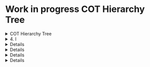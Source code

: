 # Work in progress COT Hierarchy Tree

<details>
<summary> COT Hierarchy Tree</summary>
    
### Heading  

<details>
  <summary>1. a   </summary>  
    1. .*
        1. 9        
            1. 1            
                1. 1
   </details>
    <details>
   <summary> 2. A<summary>
        1. C
            1. F
                1. q
            2. H
            3. L
        2. M
            1. F
                1. A
                2. B
                3. C
                    1. H
                    2. L
                    3. M
                4. D
                5. F
                    1. I
                6. g
                7. H
                8. J
                9. K
                    1. B
                    2. D
                10. L
                11. M
                12. O
                13. P
                    1. M
                    2. N
                14. Q
                    1. A
                    2. B
                    3. C
                    4. D
                    5. F
                    6. H
                    7. I
                    8. J
                    9. K
                    10. L
                    11. M
                    12. N
                    13. O
                    14. P
                    15. R
                        1. W
                        2. X
                        3. Z
                    16. S
                    17. T
                    18. U
                    19. Y
                15. R
                    1. W
                    2. X
                    3. Z
                16. S
                17. T
                18. U
                    1. H
                    2. L
                    3. M
                19. Y
            2. H
                1. A
                2. C
                    1. H
                    2. L
                    3. M
                3. D
                4. H
                5. I
                6. J
                7. K
                8. M
                9. O
                10. Q
                11. R
                12. S
                13. T
                14. U
                    1. H
                    2. L
                    3. M
            3. L
        3. W
            1. B
            2. D
            3. M
                1. A
                    1. A
                    2. P
                    3. S
                2. B
                3. C
                    1. M
                4. L
                5. S
                    1. A
                        1. f
                        2. i
                        3. m
                    2. B
                    3. S
                    4. U
                6. U
    3. F
        1. A
            1. F
                1. A
                2. K
                3. U
                    1. H
                    2. L
                    3. M
            2. H
                1. A
                2. H
                3. U
                    1. H
                    2. L
                    3. M
            3. V
        2. B
        3. G
            1. C
            2. P
                1. A
            3. R
            4. S
        4. N
            1. B
            2. N
            3. S
            4. U
    4. G
        1. E
            1. S
                1. E
                2. R
            2. V
                1. A
                    1. A
                        1. R
                    2. C
                    3. I
                    4. L
                    5. S
                    6. T
                        1. H
                            1. R
                        2. L
                            1. R
                        3. M
                            1. R
                2. C
                    1. A
                        1. H
                        2. L
                        3. M
                    2. F
                        1. H
                        2. L
                        3. M
                    3. J
                        1. H
                        2. L
                        3. M
                    4. M
                        1. H
                        2. L
                        3. M
                    5. O
                        1. H
                        2. L
                        3. M
                    6. T
                        1. H
                        2. L
                        3. M
                    7. U
                        1. H
                        2. L
                        3. M
                3. E
                    1. A
                        1. A
                        2. T
                    2. B
                    3. C
                    4. D
                        1. A
                    5. E
                    6. F
                    7. H
                    8. M
                        1. L
                        2. V
                    9. R
                    10. S
                4. m
                5. M
                6. S
                    1. C
                    2. P
                    3. R
                    4. T
                    5. W
                7. T
                8. U
                    1. A
                        1. A
                    2. B
                    3. L
                    4. R
                        1. l
                        2. m
                        3. s
                    5. S
                        1. H
                        2. L
                        3. M
                    6. T
                        1. H
                        2. L
                    7. X
            3. W
                1. A
                    1. H
                    2. L
                    3. M
                2. D
                    1. H
                        1. S
                    2. L
                        1. S
                    3. M
                        1. S
                3. G
                    1. H
                    2. L
                    3. M
                    4. R
                4. H
                    1. H
                        1. S
                    2. L
                        1. S
                    3. M
                        1. S
                5. M
                    1. A
                        1. I
                            1. E
                            2. R
                        2. L
                            1. E
                            2. R
                        3. S
                            1. E
                            2. R
                        4. T
                            1. E
                            2. R
                    2. S
                        1. I
                        2. L
                        3. S
                    3. T
                        1. H
                        2. L
                        3. M
                6. O
                    1. H
                    2. L
                    3. M
                7. R
                    1. H
                    2. L
                    3. R
                8. S
                    1. H
                    2. L
                    3. M
                9. T
                    1. H
                    2. L
                    3. M
                10. X
                    1. H
                    2. L
                    3. M
                11. Z
                    1. H
                    2. L
                    3. M
            4. X
                1. F
                2. L
                3. M
                    1. C
                    2. L
                4. N
        2. I
            1. B
                1. A
                2. N
            2. c
                1. b
                2. bar
                3. can
                    1. l
                4. frm
                5. l
                6. mon
                7. o
                8. rah
                9. rel
                10. res
                11. ret
                12. sch
                13. vip
                14. whs
            3. E
                1. h
                2. l
                3. o
            4. G
            5. i
                1. e
                    1. EOC
                    2. ic
                    3. icc
                    4. icp
                    5. wr
                2. f
                    1. fd
                3. h
                    1. md
                4. l
                    1. cp
                    2. hp
                    3. lp
                    4. ntz
                    5. sd
                    6. SP
                5. m
                6. o
                    1. AD
                        1. ems
                        2. f
                        3. hwy
                        4. mda
                        5. pl
                        6. ps
                        7. tow
                        8. ts
                    2. bcc
                    3. dmz
                    4. isp
                    5. mc
                        1. f
                        2. h
                        3. l
                    6. mes
                    7. mob
                        1. ems
                        2. es
                        3. f
                        4. hwy
                        5. mda
                        6. pl
                        7. ps
                        8. tow
                    8. ps
                    9. rl
                    10. sa
                        1. ems
                        2. f
                        3. hwy
                        4. mda
                        5. pl
                        6. ps
                        7. tow
                        8. ts
                    11. sc
                    12. seg
                    13. t
                        1. IM
                        2. tc
                        3. td
                        4. tm
                    14. tmp
                        1. f
                        2. h
                        3. l
                7. p
            6. M
                1. A
                2. C
                3. E
                4. F
                    1. A
                    2. P
                        1. W
                    3. S
                5. G
                6. M
                7. N
                    1. B
                        1. l
                        2. m
                        3. s
                    2. c
                8. S
                9. V
            7. P
                1. D
            8. R
                1. M
                2. N
                    1. B
                    2. C
                    3. N
                3. P
                    1. r
            9. r
                1. h
                2. i
                3. ra
                4. u
            10. T
                1. a
                2. hb
                3. hs
                4. l
                5. pg
                6. r
                7. s
            11. U
                1. E
                    1. c
                    2. D
                    3. F
                    4. h
                    5. N
                    6. o
                    7. ps
                2. P
                3. R
                4. T
                    1. com
                        1. af
                        2. sat
                        3. tow
                    2. r
                        1. s
                    3. tp
                        1. ts
                    4. tv
                        1. c
                        2. s
            12. X
                1. H
                2. hcf
        3. U
            1. C
                1. A
                    1. A
                        1. A
                            1. S
                            2. T
                            3. W
                        2. C
                        3. D
                        4. L
                        5. M
                        6. O
                            1. S
                        7. S
                        8. U
                    2. T
                        1. A
                        2. H
                        3. L
                        4. M
                        5. R
                        6. W
                            1. R
                    3. W
                        1. A
                        2. H
                        3. L
                        4. M
                        5. R
                        6. S
                        7. W
                            1. R
                2. D
                    1. C
                    2. G
                    3. H
                        1. H
                        2. P
                    4. M
                        1. H
                        2. L
                            1. A
                        3. M
                    5. O
                    6. S
                        1. C
                        2. S
                        3. V
                    7. T
                3. E
                    1. C
                        1. A
                        2. C
                        3. H
                        4. L
                        5. M
                        6. O
                        7. R
                        8. S
                        9. T
                        10. W
                    2. N
                        1. N
                4. F
                    1. H
                        1. A
                        2. C
                        3. E
                        4. H
                        5. L
                        6. M
                        7. O
                        8. S
                        9. X
                    2. M
                        1. L
                        2. S
                        3. T
                            1. A
                            2. C
                            3. O
                            4. S
                        4. W
                    3. O
                        1. A
                        2. L
                        3. O
                        4. S
                    4. R
                        1. M
                            1. R
                            2. S
                            3. T
                        2. S
                            1. R
                            2. S
                            3. T
                    5. S
                        1. A
                        2. L
                        3. O
                        4. S
                    6. T
                        1. A
                        2. C
                            1. D
                            2. M
                        3. F
                        4. R
                        5. S
                5. I
                    1. A
                    2. C
                    3. d
                    4. I
                    5. L
                    6. M
                    7. N
                    8. O
                    9. S
                    10. Z
                6. M
                    1. S
                    2. T
                7. R
                    1. A
                    2. C
                    3. H
                    4. L
                    5. O
                    6. R
                        1. D
                        2. F
                        3. L
                    7. S
                    8. V
                        1. A
                        2. G
                        3. M
                        4. O
                    9. X
                8. S
                    1. A
                    2. G
                        1. A
                        2. D
                        3. M
                    3. M
                    4. R
                    5. W
                9. V
                    1. C
                    2. F
                        1. A
                        2. R
                        3. U
                    3. R
                        1. A
                        2. C
                        3. d
                        4. E
                        5. M
                        6. S
                        7. s
                        8. U
                            1. C
                            2. E
                            3. H
                            4. L
                            5. M
                        9. W
                    4. S
                    5. U
                        1. F
                        2. R
                    6. V
            2. H
            3. i
                1. a
                    1. imt
                    2. lar
                    3. las
                    4. lat
                    5. SAR
                    6. sas
                    7. sat
                2. e
                    1. acrc
                    2. acrt
                    3. att
                    4. cis
                    5. cst
                    6. dc
                    7. dmt
                    8. ect
                    9. efa
                    10. elt
                    11. ems
                    12. eos
                    13. eps
                    14. ial
                    15. iat
                    16. imt
                    17. MCC
                    18. mfk
                    19. pac
                    20. rna
                    21. smt
                    22. val
                3. f
                    1. act
                    2. bp
                    3. ct
                    4. efp
                    5. fb
                    6. ft
                    7. fta
                    8. ftf
                    9. hc
                    10. het
                    11. hf
                    12. ht
                    13. ibt
                    14. imt
                    15. mcu
                    16. nsf
                    17. pp
                    18. st
                    19. wt
                4. h
                    1. dmb
                    2. dmc
                    3. dmm
                    4. dmp
                    5. dms
                    6. mor
                    7. msr
                    8. mst
                    9. vma
                5. l
                    1. bs
                    2. cct
                    3. dt
                    4. hps
                    5. oa
                    6. tt
                6. m
                    1. aaf
                    2. aar
                    3. ag
                    4. ast
                    5. atf
                    6. etf
                7. o
                8. p
                    1. acf
                    2. ach
                    3. act
                    4. atc
                    5. bh
                    6. cah
                    7. cc
                    8. cce
                    9. dat
                    10. dmm
                    11. dmr
                    12. dmt
                    13. drt
                    14. dt
                    15. dtf
                    16. dtn
                    17. epr
                    18. es
                    19. fbt
                    20. gen
                    21. hel
                    22. hem
                    23. htc
                    24. ltc
                    25. tb
                    26. td
                    27. tg
                    28. tt
                    29. wd
                    30. wll
                    31. wlm
                    32. wls
                    33. wpt
                    34. wt
                9. s
                    1. ar
                    2. ast
                    3. cas
                    4. cav
                    5. cdr
                    6. clc
                    7. col
                    8. cwa
                    9. cwi
                    10. cwt
                    11. mnt
                    12. mt
                    13. rdf
                    14. sfd
                    15. uis
                    16. utf
                    17. wi
            4. S
                1. A
                    1. C
                    2. F
                        1. C
                        2. T
                    3. J
                        1. C
                        2. T
                    4. L
                        1. C
                        2. T
                    5. M
                        1. C
                        2. T
                    6. O
                        1. C
                        2. T
                    7. P
                        1. B
                            1. C
                            2. T
                        2. C
                        3. M
                            1. C
                            2. T
                        4. T
                    8. Q
                        1. C
                        2. T
                    9. R
                        1. C
                        2. T
                    10. S
                        1. C
                        2. T
                    11. T
                    12. W
                        1. C
                        2. T
                    13. X
                        1. C
                        2. T
                2. M
                    1. C
                    2. D
                        1. C
                        2. T
                    3. M
                        1. C
                        2. T
                    4. P
                        1. C
                        2. T
                    5. T
                    6. V
                        1. C
                        2. T
                3. S
                    1. 1
                        1. C
                        2. T
                    2. 2
                        1. C
                        2. T
                    3. 3
                        1. A
                            1. C
                            2. T
                        2. C
                        3. T
                    4. 4
                        1. C
                        2. T
                    5. 5
                        1. C
                        2. T
                    6. 6
                        1. C
                        2. T
                    7. 7
                        1. C
                        2. T
                    8. 8
                        1. C
                        2. T
                    9. 9
                        1. C
                        2. T
                    10. C
                    11. d
                    12. L
                        1. C
                        2. T
                    13. T
                    14. W
                        1. C
                        2. P
                            1. C
                            2. T
                        3. T
                    15. X
                        1. C
                        2. T
                4. T
                    1. A
                        1. C
                        2. T
                    2. C
                    3. I
                        1. C
                        2. T
                    4. M
                        1. C
                        2. T
                    5. R
                        1. C
                        2. T
                    6. S
                        1. C
                        2. T
                    7. T
                5. X
                    1. C
                    2. E
                        1. C
                        2. T
                    3. H
                        1. C
                        2. T
                    4. O
                        1. C
                        2. M
                            1. C
                            2. T
                        3. T
                    5. R
                        1. C
                        2. T
                    6. T
            5. U
                1. A
                    1. B
                        1. R
                    2. C
                        1. C
                            1. K
                            2. M
                        2. R
                            1. S
                            2. W
                        3. S
                            1. A
                            2. M
                    3. D
                    4. N
                2. E
                3. I
                4. L
                    1. C
                    2. D
                    3. F
                    4. M
                    5. S
                5. M
                    1. A
                    2. C
                    3. J
                    4. M
                        1. O
                    5. O
                    6. Q
                    7. R
                        1. G
                        2. O
                        3. S
                            1. S
                        4. X
                    8. S
                        1. E
                            1. A
                            2. C
                            3. D
                            4. I
                            5. J
                            6. T
                    9. T
                6. P
                7. S
                    1. A
                    2. C
                        1. L
                    3. F
                    4. M
                        1. L
                        2. N
                        3. S
                    5. O
                    6. R
                        1. S
                        2. T
                        3. W
                    7. S
                    8. W
                    9. X
    5. P
        1. L
        2. S
        3. T
        4. V
    6. S
        1. C
            1. A
                1. L
                    1. A
                    2. C
                    3. S
                        1. M
                        2. T
            2. D
            3. G
            4. H
            5. L
                1. B
                    1. B
                2. C
                    1. C
                    2. V
                3. D
                    1. D
                4. F
                    1. F
                5. L
                    1. L
                        1. A
                            1. S
                        2. M
                            1. I
                        3. S
                            1. U
            6. M
                1. M
                    1. A
                    2. D
                    3. H
                    4. L
                    5. S
            7. P
                1. S
                    1. B
                    2. U
                        1. G
                        2. M
                        3. T
            8. S
            9. U
                1. M
                2. N
                3. S
        2. G
            1. C
            2. G
            3. T
            4. U
        3. N
            1. F
            2. H
            3. I
            4. M
            5. N
                1. R
            6. R
            7. S
        4. O
        5. S
            1. A
            2. P
        6. X
            1. F
                1. D
                    1. F
                    2. R
                2. T
                    1. R
            2. H
            3. L
            4. M
                1. C
                2. F
                3. H
                4. O
                5. P
                6. R
                7. T
                    1. O
                    2. U
            5. R
    7. U
        1. N
            1. D
        2. S
            1. C
                1. A
                2. B
                3. F
                4. G
                5. M
            2. F
            3. N
                1. A
                2. B
                3. F
                4. G
                5. M
            4. O
                1. F
            5. S
                1. A
            6. U
                1. M
                2. N
                3. S
        3. W
            1. D
                1. M
            2. M
                1. D
                2. F
                    1. D
                3. G
                    1. D
                4. M
                    1. D
                5. O
                    1. D
            3. T
    8. X
        1. i
            1. c
            2. e
            3. f
                1. h
                2. n
                    1. h
                    2. s
                3. o
                4. p
                5. r
                6. s
                7. w
            4. g
                1. a
                2. e
                    1. a
                    2. e
                3. l
                4. s
                5. v
                    1. e
                    2. t
            5. h
            6. i
            7. l
                1. c
                    1. d
                    2. p
                    3. r
                2. l
                    1. b
                        1. e
                        2. t
                    2. l
                    3. p
                    4. s
            8. m
                1. a
                2. c
                3. d
                4. f
                5. g
                6. h
                7. i
                8. n
                9. r
                10. s
                11. t
                12. u
                13. z
            9. o
            10. r
            11. s
            12. t
                1. a
                    1. a
                    2. h
                2. m
                    1. a
                    2. h
                3. r
                    1. a
                    2. h
                4. v
                    1. a
                    2. h
 </details>
 <details>
  <summary>2. b</summary>
    1. d
        1. a
            1. c
            2. i
            3. v
        2. c
            1. b
                1. b
                2. c
            2. e
                1. d
            3. n
                1. n
                    1. b
                    2. sm
                2. r
                    1. dd
        3. i
            1. m
        4. l
            1. b
            2. m
        5. m
        6. n
        7. r
        8. s
    2. g
        1. F
            1. A
                1. A
                2. B
                3. C
                4. F
                5. K
                6. N
                7. P
                8. R
                9. S
                10. T
            2. L
                1. C
                2. F
                3. L
                4. N
                5. P
                6. R
                7. S
            3. P
                1. S
                2. T
                    1. C
                    2. N
                    3. R
                    4. S
        2. G
            1. A
                1. A
                    1. F
                    2. H
                    3. M
                        1. H
                        2. L
                    4. R
                    5. W
                2. L
                    1. C
                    2. L
                    3. M
                    4. S
                    5. U
                3. P
                    1. C
                    2. D
                    3. P
                    4. U
            2. D
                1. A
                    1. B
                        1. P
                    2. E
                2. L
                    1. F
                    2. P
                3. P
                    1. O
                        1. C
                        2. F
                        3. N
                        4. R
                        5. S
                    2. T
            3. G
                1. A
                    1. A
                    2. D
                    3. E
                    4. F
                    5. G
                    6. L
                    7. P
                    8. S
                    9. X
                    10. Y
                    11. Z
                2. L
                    1. B
                    2. C
                    3. F
                    4. L
                    5. P
                3. P
                    1. A
                        1. A
                        2. C
                        3. H
                        4. K
                        5. L
                        6. M
                        7. O
                        8. P
                        9. R
                        10. S
                        11. T
                        12. W
                    2. F
                    3. H
                        1. A
                        2. Q
                        3. X
                        4. Y
                    4. O
                        1. D
                        2. P
                        3. R
                        4. W
                        5. Z
                    5. P
                        1. C
                        2. D
                        3. E
                        4. K
                        5. L
                        6. O
                        7. P
                        8. R
                        9. S
                        10. W
                    6. R
                        1. D
                        2. I
                        3. N
                        4. S
                    7. U
                        1. S
                            1. A
                            2. C
                            3. D
                        2. U
                            1. B
                            2. D
                            3. L
                            4. S
                        3. Y
                            1. A
                            2. B
                            3. C
                            4. D
                            5. K
                            6. L
                            7. P
                            8. R
                            9. S
                            10. T
                            11. V
                    8. W
                        1. A
                        2. D
                        3. E
                        4. G
                        5. I
                        6. M
                        7. P
            4. O
                1. A
                    1. A
                    2. F
                    3. K
                    4. O
                    5. P
                    6. S
                2. L
                    1. A
                        1. A
                        2. G
                            1. M
                            2. S
                        3. R
                        4. V
                    2. C
                    3. F
                    4. I
                    5. K
                        1. A
                        2. G
                            1. M
                            2. S
                    6. L
                    7. P
                    8. T
                3. P
                    1. P
            5. P
                1. A
                2. C
                3. D
                4. F
                5. M
                6. N
                7. Y
            6. S
                1. A
                    1. A
                    2. B
                    3. E
                    4. N
                    5. O
                    6. T
                2. L
                    1. A
                    2. H
                    3. R
        3. M
            1. B
                1. C
                    1. A
                    2. B
                    3. D
                    4. E
                    5. F
                    6. L
                    7. P
                    8. R
                2. D
                    1. D
                    2. E
                    3. I
            2. N
                1. B
                2. C
                3. D
                    1. A
                    2. B
                    3. D
                    4. E
                    5. O
                    6. P
                    7. T
                4. E
                    1. B
                    2. C
                5. F
                6. L
                7. M
                8. R
                9. Z
            3. O
                1. A
                    1. D
                        1. C
                        2. U
                    2. O
                        1. F
                        2. M
                        3. P
                    3. R
                    4. W
                2. B
                3. E
                    1. B
                    2. D
                    3. F
                    4. T
                4. F
                    1. A
                    2. D
                    3. G
                    4. S
                5. G
                    1. B
                    2. F
                    3. L
                    4. R
                    5. Z
                6. M
                    1. C
                    2. D
                    3. E
                    4. P
                    5. T
                    6. U
                    7. W
                7. R
                    1. A
                    2. C
                    3. P
                    4. S
                8. S
                9. T
                10. U
                11. W
                    1. A
                    2. C
                        1. D
                        2. S
                        3. T
                    3. D
                    4. H
                    5. L
                    6. S
                    7. U
            4. S
                1. E
                2. F
                3. L
                4. P
                5. S
                6. U
                7. W
        4. O
            1. B
                1. A
                2. E
                3. O
                4. T
            2. E
                1. D
                2. P
                3. V
            3. F
                1. A
                2. E
                3. O
            4. H
                1. I
                2. M
                3. N
                4. O
            5. S
                1. B
                    1. M
                    2. N
                    3. W
                2. M
                3. S
        5. S
            1. A
                1. D
                2. E
                3. H
                4. R
                5. S
                    1. B
                    2. D
                    3. R
            2. L
                1. C
                    1. H
                    2. M
                2. R
                    1. A
                    2. M
                    3. O
                    4. T
                    5. W
            3. P
                1. A
                    1. S
                    2. T
                2. C
                3. D
                4. E
                5. I
                6. L
                7. M
                8. N
                9. O
                10. R
                11. S
                    1. A
                    2. B
                    3. C
                    4. D
                    5. E
                    6. F
                    7. G
                    8. H
                    9. I
                    10. J
                    11. Z
                12. T
                13. U
                14. X
                15. Y
        6. T
            1. A
                1. S
            2. B
            3. C
            4. D
            5. E
            6. F
            7. H
            8. I
            9. J
            10. K
                1. F
            11. L
            12. M
            13. N
            14. O
            15. P
            16. Q
            17. R
            18. S
            19. T
            20. U
                1. C
                2. G
                3. S
            21. W
                1. P
            22. X
            23. Y
            24. Z
            </details>
 <details>
  <summary>   3. i </details>
        1. v
</details>
 <details>
  <summary>    4. l   </summary>
        1. c
            1. b
                1. b
                2. c
            2. e
                1. d
            3. n
                1. n
                    1. b
                    2. sm
                2. r
                    1. dd
        2. e
            1. h
        3. f
            1. a
                1. a
                2. c
                3. d
                4. f
                5. h
                6. p
                7. s
                8. w
        4. g
        5. h
            1. a
            2. am
                1. s
        6. i
        7. l
            1. l
                1. ad
                2. an
                    1. or
                3. as
                4. av
                5. ba
                6. bt
                7. bur
                    1. a
                        1. d
                        2. e
                        3. i
                        4. o
                        5. p
                        6. t
                        7. x
                    2. s
                        1. c
                8. c
                    1. a
                    2. pc
                    3. wf
                    4. wi
                    5. wr
                9. ca
                10. cd
                11. cr
                12. dc
                13. dov
                14. dp
                15. drp
                16. dui
                    1. j
                17. dv
                18. ep
                19. hr
                    1. wi
                    2. wr
                20. hup
                    1. a
                    2. s
                21. ii
                22. io
                23. jo
                24. k
                25. l
                26. m
                27. mi
                28. mm
                29. mp
                30. od
                31. ph
                32. r
                    1. sa
                33. rd
                34. rt
                35. s
                36. sc
                37. sd
                38. sg
                39. si
                40. so
                41. sp
                42. su
                43. sv
                44. te
                45. vt
        8. m
        9. o
            1. byp
                1. s
                    1. 24
                    2. b
                    3. f
                    4. g
                    5. sb
                    6. zs
            2. can
                1. s
            3. clo
                1. s
                    1. sm
            4. far
                1. s
                    1. pa
            5. ftt
                1. s
                    1. pn
            6. log
                1. s
                    1. ad
                    2. ap
                    3. as
                    4. cr
                    5. ds
                    6. er
                    7. es
                    8. pe
                    9. px
                    10. sa
                    11. sr
                    12. ss
                    13. tr
                    14. ua
                    15. vx
            7. ltc
                1. s
                    1. af
            8. lto
                1. s
            9. nul
                1. s
                    1. p
                    2. pr
            10. opn
                1. s
                    1. a
                    2. d
                    3. e
                    4. ex
                    5. g
                    6. k
                    7. l
                    8. qa
                    9. r
                    10. u
                    11. up
            11. pan
            12. res
                1. s
                    1. er
            13. spc
                1. a
                    1. a
                    2. e
                    3. f
                    4. g
                    5. l
                    6. w
                2. s
                    1. f
                    2. li
            14. sps
                1. a
                    1. g
                2. s
                    1. ar
                    2. b1
                    3. b2
                    4. dd
                    5. rr
                    6. rx
                    7. sr
                    8. tr
            15. tam
                1. a
                2. s
                    1. e
                    2. p
                    3. s
                    4. v
            16. tbl
                1. a
                    1. b
                    2. c
                    3. d
                    4. ee
                    5. l
                    6. p
                    7. u
                2. s
                    1. a
                    2. ar
                    3. b
                    4. b1
                    5. b2
                    6. bt
                    7. c
                    8. cf
                    9. dc
                    10. dh
                    11. dl
                    12. e
                    13. e50
                    14. e90
                    15. em
                    16. eo
                    17. ft
                    18. gf
                    19. lb
                    20. lo
                    21. lp
                    22. lr
                    23. ls
                    24. ms
                    25. n
                    26. o
                    27. p
                    28. pf
                    29. pl
                    30. pp
                    31. ps
                    32. ra
                    33. rf
                    34. rfb
                    35. rr
                    36. rs
                    37. sh
                    38. sl
                    39. sp
                    40. sr
                    41. ss
                    42. st
                    43. t1
                    44. t2
                    45. ti
                    46. tr
                    47. x
                    48. y
            17. tem
                1. a
                    1. h
                    2. l
                    3. lh
                    4. r
            18. tst
                1. s
                    1. fa
                    2. m
                    3. pt
                    4. st
                    5. wm
        10. r
        11. s
        12. t
            1. v
                1. a
                    1. c
                        1. f
                        2. n
                    2. e
                    3. f
                    4. i
                    5. j
                    6. o
                    7. or
                    8. p
                2. o
    5. m
        1. g
            1. o
        2. p
            1. c
                1. cp
                2. ip
            2. m
                1. c
            3. s
                1. m
                2. p
                    1. i
                    2. loc
                    3. op
            4. t
            5. v
                1. p
                    1. i
            6. w
        3. r
    6. r
        1. h
            1. c
        2. I
            1. A
                1. S
                    1. C
                        1. C
                        2. O
                        3. P
                        4. S
                    2. R
                        1. A
                            1. I
                            2. S
                        2. C
                        3. D
                        4. E
                        5. F
                        6. I
                        7. M
                            1. A
                            2. D
                            3. F
                            4. G
                            5. T
                        8. T
                            1. A
                            2. I
                            3. T
                        9. U
            2. G
                1. S
                    1. C
                        1. C
                        2. O
                        3. P
                        4. S
                        5. T
                    2. R
                        1. A
                            1. A
                            2. T
                        2. B
                        3. C
                            1. A
                            2. S
                        4. D
                        5. E
                        6. F
                        7. H
                        8. I
                        9. M
                            1. A
                            2. F
                            3. G
                            4. M
                            5. T
                        10. S
                        11. T
                            1. A
                            2. I
                            3. T
                        12. U
            3. P
                1. S
                    1. C
                        1. D
                    2. R
                        1. D
                        2. E
                        3. I
                        4. M
                        5. S
                        6. T
                        7. U
            4. S
                1. S
                    1. C
                        1. C
                        2. O
                        3. P
                        4. S
                    2. R
                        1. A
                            1. A
                            2. T
                        2. C
                            1. A
                            2. I
                        3. D
                        4. E
                        5. F
                        6. H
                        7. I
                        8. M
                            1. A
                            2. F
                            3. G
                            4. M
                            5. T
                        9. S
                        10. T
                            1. A
                            2. I
                            3. T
                        11. U
            5. U
                1. S
                    1. C
                        1. O
                        2. P
                        3. S
                    2. R
                        1. D
                        2. E
                        3. M
                        4. S
                        5. T
                        6. U
        3. O
            1. I
                1. D
                2. F
                3. G
                4. I
                5. R
                6. S
                7. V
            2. L
                1. B
                2. G
                3. W
            3. O
                1. A
                2. D
                3. E
                4. F
                5. H
                    1. A
                    2. T
                    3. V
                6. K
                7. M
                8. O
                9. P
                10. R
                    1. C
                    2. W
                11. S
                12. U
                13. Y
                    1. H
                    2. T
                    3. W
            4. V
                1. A
                2. B
                3. D
                4. M
                5. P
                6. S
                7. Y
    7. w
        1. A
            1. C
                1. a
                2. b
                3. B
                4. c
                5. C
                6. O
                7. P
                8. S
                9. t
                10. W
            2. F
                1. I
                2. V
            3. I
                1. C
                    1. L
                    2. M
                    3. S
                2. M
                    1. L
                    2. M
                    3. S
                3. R
                    1. L
                    2. M
                    3. S
            4. O
                1. B
                2. D
                3. F
                    1. F
                4. H
                5. K
                6. S
                7. T
            5. P
                1. F
                    1. C
                        1. U
                    2. O
                    3. S
                    4. W
                        1. U
                2. H
                3. L
                4. X
                    1. R
                    2. S
                    3. T
            6. R
                1. C
                2. H
                3. I
                4. R
                    1. D
                        1. F
                    2. F
                    3. S
                5. S
                    1. G
                    2. S
            7. S
                1. S
                    1. H
                    2. T
                2. T
                    1. F
                    2. L
                    3. R
            8. t
            9. T
                1. E
                2. L
                3. M
                4. S
            10. W
                1. J
        2. O
        3. S
    8. x.*
 </details>
       <details>
3. c
    1. c
    2. f
        1. d
        2. i
    3. l
        1. f
    4. r
    5. s
</details><details>
4. r
    1. c
        1. x
            1. b
                1. b
                    1. a
                        1. n
                        2. t
                    2. b
                        1. b
                        2. c
                            1. a
                            2. b
                        3. p
                            1. n
                            2. u
                    3. c
                    4. d
                    5. g
                    6. l
                    7. m
                    8. p
                    9. t
                        1. d
                        2. j
                        3. s
                        4. u
                        5. w
                    10. y
                2. c
                    1. s
                3. m
                    1. c
                4. r
                    1. q
                        1. d
                        2. w
                    2. r
                        1. r
                        2. u
                    3. t
                        1. h
                        2. m
                5. s
                    1. a
                    2. e
                    3. f
                    4. g
                        1. bg
                        2. bs
                        3. u
                    5. m
                    6. s
                        1. p
                        2. s
                    7. t
                    8. w
                6. t
                    1. 3
                    2. a
                    3. b
                        1. x
                        2. xr
                    4. c
                    5. d
                    6. e
                        1. pg
                        2. uc
                    7. n
                    8. r
                        1. w
                        2. wa
                    9. s
                        1. s
                        2. t
                    10. t
                    11. v
                    12. y
                7. v
                    1. e
                        1. e
                            1. e
                            2. v
                                1. f
                                2. n
                                3. t
                        2. j
                    2. r
                    3. s
                    4. y
                        1. l
                        2. o
                        3. u
            2. c
                1. a
                    1. w
                2. b
                    1. a
                    2. c
                        1. c
                        2. h
                        3. p
                        4. s
                    3. m
                    4. s
                3. c
                    1. h
                4. g
                    1. b
                    2. d
                    3. n
                    4. p
                    5. s
                5. h
                    1. e
                6. i
                    1. b
                    2. o
                        1. f
                7. m
                    1. a
                    2. b
                    3. m
                    4. t
                8. n
                    1. g
                        1. a
                        2. b
                        3. d
                    2. v
                        1. x
                9. o
                    1. b
                10. p
                    1. a
                    2. b
                    3. c
                    4. h
                    5. i
                    6. m
                    7. o
                    8. p
                        1. c
                        2. d
                    9. r
                        1. w
                        2. y
                    10. s
                    11. t
                11. s
                    1. cx
                    2. l
                        1. hl
                        2. l
                    3. m
                        1. h
                        2. hd
                        3. hl
                        4. n
                        5. q
                        6. s
                        7. t
                12. v
                    1. a
</details><details>
5. t
    1. a
        1. c
        2. d
        3. e
        4. k
        5. r
        6. s
    2. k
        1. d
        2. i
        3. t
    3. m
    4. p
        1. a
            1. c
            2. f
            3. k
        2. k
            1. d
            2. i
            3. t
        3. r
        4. s
            1. i
    5. q
    6. r
    7. s
        1. b
        2. i
            1. e
            2. i
        3. r
        4. v
            1. e
            2. i
    8. u
        1. q
        2. z
    9. x
        1. a
            1. f
            2. o
            3. s
                1. c
        2. i
            1. l
        3. m
            1. c
                1. l
                2. k
                    1. u
                    2. c
                3. m
                4. n
                5. e
        4. v
            1. m
</details><details>
6. u
    1. d
        1. c
            1. c
        2. f
            1. m
        3. r
    2. r
        1. b
            1. bullseye
            2. c
                1. c
    3. rb
        1. a
7. y
    1. a
        1. r
        2. w
    2. c
        1. f
            1. a
            2. b
            3. d
            4. i
            5. r
                1. c
                2. p
            6. s
            7. x
        2. s
    3. s
        1. c
        2. e
            1. a
            2. d
                1. c
        3. i
        4. m
        5. p
        6. r
</details>
</details>
